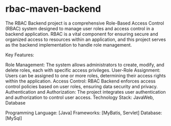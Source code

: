 # rbac-maven-backend
The RBAC Backend project is a comprehensive Role-Based Access Control (RBAC) system designed to manage user roles and access control in a backend application. RBAC is a vital component for ensuring secure and organized access to resources within an application, and this project serves as the backend implementation to handle role management.

Key Features:

Role Management: The system allows administrators to create, modify, and delete roles, each with specific access privileges.
User-Role Assignment: Users can be assigned to one or more roles, determining their access rights within the application.
Access Control: RBAC Backend enforces access control policies based on user roles, ensuring data security and privacy.
Authentication and Authorization: The project integrates user authentication and authorization to control user access.
Technology Stack: JavaWeb, Database

Programming Language: [Java]
Frameworks: [MyBatis, Servlet]
Database: [MySql]
